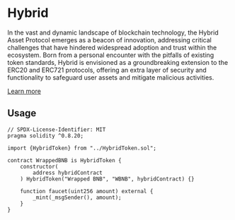 # Hybrid

In the vast and dynamic landscape of blockchain technology, the Hybrid Asset Protocol emerges as a beacon of innovation, addressing critical challenges that have hindered widespread adoption and trust within the ecosystem. Born from a personal encounter with the pitfalls of existing token standards, Hybrid is envisioned as a groundbreaking extension to the ERC20 and ERC721 protocols, offering an extra layer of security and functionality to safeguard user assets and mitigate malicious activities.

[Learn more](https://dorahacks.io/buidl/9727)

## Usage

```solidity
// SPDX-License-Identifier: MIT
pragma solidity ^0.8.20;

import {HybridToken} from "../HybridToken.sol";

contract WrappedBNB is HybridToken {
    constructor(
        address hybridContract
    ) HybridToken("Wrapped BNB", "WBNB", hybridContract) {}

    function faucet(uint256 amount) external {
        _mint(_msgSender(), amount);
    }
}
```
